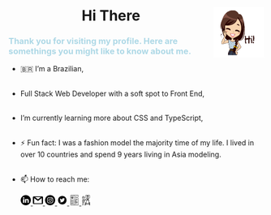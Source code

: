 
<h1 align= "center">Hi There <img align="right" width="100" height="100" src="assets/images/26cd609483e5dd157bf4dbe279ad6fbe.gif"></h1>
 
<h3 style="color:lightBlue">Thank you for visiting my profile. Here are somethings you might like to know about me.</h3>

- 🇧🇷 I’m a Brazilian,
  <br><br>
- Full Stack Web Developer with a soft spot to Front End,
  <br><br>
- I’m currently learning more about CSS and TypeScript,
  <br><br>
- ⚡ Fun fact: I was a fashion model the majority time of my life. I lived in over 10 countries and spend 9 years living in Asia modeling.
  <br><br>

- 📫 How to reach me:
  <br>
  <br>
  <a href= "https://www.linkedin.com/in/cha-alexander" target="_blank"><img  width="20" height="20"   src="assets/images/linkedin copy 2.png" alt="LinkedIn">
  </a>
  <a href= "mailto:charlennep@gmail.com" target="_blank"><img  width="20" height="20" src="assets/images/gmail.png" alt="email">
  </a>
  <a href= "https://www.instagram.com/chaporangaba/" target="_blank"><img  width="20" height="20" src="assets/images/instagram-sketched.png" alt="Instagram">
  </a>
  <a href= "https://twitter.com/chaporangaba" target="_blank"><img  width="20" height="20" src="assets/images/twitter.png" alt="Twitter">
  </a>
  <a href= "assets/Cha Alexander Resume.pdf" target="_blank"><img  width="20" height="20" src="assets/images/cv.png" alt="Resume">
  </a>
  <a href= "https://chaalexander.github.io/" target="_blank"><img  width="20" height="20" src="assets/images/classroom.png" alt="Portfolio">
  </a>

